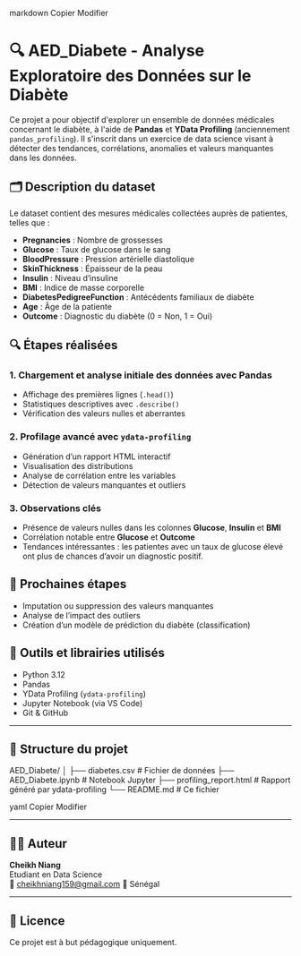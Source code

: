 
markdown
Copier
Modifier
# 🔍 AED_Diabete - Analyse Exploratoire des Données sur le Diabète

Ce projet a pour objectif d'explorer un ensemble de données médicales concernant le diabète, à l'aide de **Pandas** et **YData Profiling** (anciennement `pandas_profiling`). Il s'inscrit dans un exercice de data science visant à détecter des tendances, corrélations, anomalies et valeurs manquantes dans les données.

## 🗂 Description du dataset

Le dataset contient des mesures médicales collectées auprès de patientes, telles que :

- **Pregnancies** : Nombre de grossesses
- **Glucose** : Taux de glucose dans le sang
- **BloodPressure** : Pression artérielle diastolique
- **SkinThickness** : Épaisseur de la peau
- **Insulin** : Niveau d’insuline
- **BMI** : Indice de masse corporelle
- **DiabetesPedigreeFunction** : Antécédents familiaux de diabète
- **Age** : Âge de la patiente
- **Outcome** : Diagnostic du diabète (0 = Non, 1 = Oui)

## 🔍 Étapes réalisées

### 1. Chargement et analyse initiale des données avec Pandas
- Affichage des premières lignes (`.head()`)
- Statistiques descriptives avec `.describe()`
- Vérification des valeurs nulles et aberrantes

### 2. Profilage avancé avec `ydata-profiling`
- Génération d’un rapport HTML interactif
- Visualisation des distributions
- Analyse de corrélation entre les variables
- Détection de valeurs manquantes et outliers

### 3. Observations clés
- Présence de valeurs nulles dans les colonnes **Glucose**, **Insulin** et **BMI**
- Corrélation notable entre **Glucose** et **Outcome**
- Tendances intéressantes : les patientes avec un taux de glucose élevé ont plus de chances d’avoir un diagnostic positif.

## 🚧 Prochaines étapes
- Imputation ou suppression des valeurs manquantes
- Analyse de l’impact des outliers
- Création d’un modèle de prédiction du diabète (classification)

## 💼 Outils et librairies utilisés
- Python 3.12
- Pandas
- YData Profiling (`ydata-profiling`)
- Jupyter Notebook (via VS Code)
- Git & GitHub

---

## 📂 Structure du projet

AED_Diabete/
│
├── diabetes.csv # Fichier de données
├── AED_Diabete.ipynb # Notebook Jupyter
├── profiling_report.html # Rapport généré par ydata-profiling
└── README.md # Ce fichier

yaml
Copier
Modifier

---

## 👨‍💻 Auteur

**Cheikh Niang**  
Etudiant en Data Science  
📧 cheikhniang159@gmail.com 
📍 Sénégal

---

## 📄 Licence

Ce projet est à but pédagogique uniquement.
